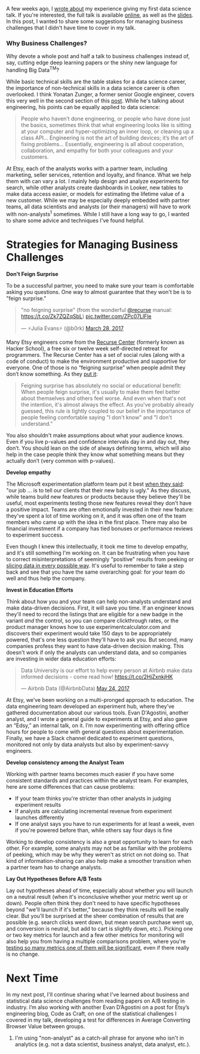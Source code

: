 A few weeks ago, I [wrote about](https://robinsones.github.io/Giving-Your-First-Data-Science-Talk/) my experience giving my first data science talk. If you're interested, the full talk is available [online](https://www.youtube.com/watch?v=SF-ryGgLOgQ), as well as the [slides](https://github.com/robinsones/AB-Testing-Slides). In this post, I wanted to share some suggestions for managing business challenges that I didn't have time to cover in my talk. 

### Why Business Challenges? 

Why devote a whole post and half a talk to business challenges instead of, say, cutting edge deep learning papers or the shiny new language for handling Big Data<sup>TM</sup>?

While basic technical skills are the table stakes for a data science career, the importance of non-technical skills in a data science career is often overlooked. I think Yonatan Zunger, a former senior Google engineer, covers this very well in the second section of this [post]( https://medium.com/@yonatanzunger/so-about-this-googlers-manifesto-1e3773ed1788). While he's talking about engineering, his points can be equally applied to data science: 
  
> People who haven’t done engineering, or people who have done just the basics, sometimes think that what engineering looks like is sitting at your computer and hyper-optimizing an inner loop, or cleaning up a class API... Engineering is not the art of building devices; it’s the art of fixing problems... Essentially, engineering is all about cooperation, collaboration, and empathy for both your colleagues and your customers.

At Etsy, each of the analysts works with a partner team, including marketing, seller services, retention and loyalty, and finance. What we help them with can vary a lot. I mainly help design and analyze experiments for search, while other analysts create dashboards in Looker, new tables to make data access easier, or models for estimating the lifetime value of a new customer. While we may be especially deeply embedded with partner teams, all data scientists and analysts (or their managers) will have to work with non-analysts<sup>1</sup> sometimes. While I still have a long way to go, I wanted to share some advice and techniques I've found helpful.

Strategies for Managing Business Challenges
======

**Don't Feign Surprise**

To be a successful partner, you need to make sure your team is comfortable asking you questions. One way to almost guarantee that they won't be is to "feign surprise." 

<blockquote class="twitter-tweet" data-lang="en"><p lang="en" dir="ltr">&quot;no feigning surprise&quot; (from the wonderful <a href="https://twitter.com/recurse">@recurse</a> manual: <a href="https://t.co/Zk7ZQZqSbL">https://t.co/Zk7ZQZqSbL</a>) <a href="https://t.co/ZPc07LlFle">pic.twitter.com/ZPc07LlFle</a></p>&mdash; ⚡Julia Evans⚡ (@b0rk) <a href="https://twitter.com/b0rk/status/846864384731365376">March 28, 2017</a></blockquote>
<script async src="//platform.twitter.com/widgets.js" charset="utf-8"></script>

Many Etsy engineers come from the [Recurse Center](https://www.recurse.com) (formerly known as Hacker School), a free six or twelve week self-directed retreat for programmers. The Recurse Center has a set of social rules (along with a code of conduct) to make the environment productive and supportive for everyone. One of those is no “feigning surprise” when people admit they don’t know something. As they [put it](https://www.recurse.com/manual#sub-sec-social-rules): 

> Feigning surprise has absolutely no social or educational benefit: When people feign surprise, it's usually to make them feel better about themselves and others feel worse. And even when that's not the intention, it's almost always the effect. As you've probably already guessed, this rule is tightly coupled to our belief in the importance of people feeling comfortable saying "I don't know" and "I don't understand."
 
You also shouldn't make assumptions about what your audience knows. Even if you live p-values and confidence intervals day in and day out, they don’t. You should lean on the side of always defining terms, which will also help in the case people think they know what something means but they actually don’t (very common with p-values).

**Develop empathy**

The Microsoft experimentation platform team put it best [when they said](http://notes.stephenholiday.com/Five-Puzzling-Outcomes.pdf): "our job ... is to tell our clients that their new baby is ugly." As they discuss, while teams build new features or products because they believe they'll be useful, most experiments testing those new features reveal they don't have a positive impact. Teams are often emotionally invested in their new feature: they've spent a lot of time working on it, and it was often one of the team members who came up with the idea in the first place. There may also be financial investment if a company has tied bonuses or performance reviews to experiment success. 

Even though I knew this intellectually, it took me time to develop empathy, and it's still something I'm working on. It can be frustrating when you have to correct misinterpretations of seemingly "positive" results from peeking or [slicing data in every possible way](http://www.slate.com/articles/health_and_science/science/2013/07/statistics_and_psychology_multiple_comparisons_give_spurious_results.html). It's useful to remember to take a step back and see that you have the same overarching goal: for your team do well and thus help the company. 

**Invest in Education Efforts**

Think about how you and your team can help non-analysts understand and make data-driven decisions. First, it will save you time. If an engineer knows they'll need to record the listings that are eligible for a new badge in the variant *and* the control, so you can compare clickthrough rates, or the product manager knows how to use experimentcalculator.com and discovers their experiment would take 150 days to be appropriately powered, that's one less question they'll have to ask you. But second, many companies profess they want to have data-driven decision making. This doesn't work if only the analysts can understand data, and so companies are investing in wider data education efforts: 

<blockquote class="twitter-tweet" data-lang="en"><p lang="en" dir="ltr">Data University is our effort to help every person at Airbnb make data informed decisions - come read how!  <a href="https://t.co/2HjZxnkjHK">https://t.co/2HjZxnkjHK</a></p>&mdash; Airbnb Data (@AirbnbData) <a href="https://twitter.com/AirbnbData/status/867514655060615168?ref_src=twsrc%5Etfw">May 24, 2017</a></blockquote>
<script async src="//platform.twitter.com/widgets.js" charset="utf-8"></script>

At Etsy, we’ve been working on a multi-pronged approach to education. The data engineering team developed an experiment hub, where they’ve gathered documentation about our various tools. Evan D'Agostini, another analyst, and I wrote a general guide to experiments at Etsy, and also gave an “Edsy,” an internal talk, on it. I’m now experimenting with offering office hours for people to come with general questions about experimentation. Finally, we have a Slack channel dedicated to experiment questions, monitored not only by data analysts but also by experiment-savvy engineers.

**Develop consistency among the Analyst Team**

Working with partner teams becomes much easier if you have some consistent standards and practices within the analyst team. For examples, here are some differences that can cause problems: 

- If your team thinks you're stricter than other analysts in judging experiment results 
- If analysts are calculating incremental revenue from experiment launches differently 
- If one analyst says you have to run experiments for at least a week, even if you're powered before than, while others say four days is fine

Working to develop consistency is also a great opportunity to learn for each other. For example, some analysts may not be as familiar with the problems of peeking, which may be why they weren't as strict on not doing so. That kind of information-sharing can also help make a smoother transition when a partner team has to change analysts. 

**Lay Out Hypotheses Before A/B Tests**

Lay out hypotheses ahead of time, especially about whether you will launch on a neutral result (when it's inconclusive whether your metric went up or down). People often think they don't need to have specific hypotheses beyond "we'll launch if it's better," because they think results will be really clear. But you’ll be surprised at the sheer combination of results that are possible (e.g. search clicks went down, but mean search purchase went up, and conversion is neutral, but add to cart is slightly down, etc.). Picking one or two key metrics for launch and a few other metrics for monitoring will also help you from having a multiple comparisons problem, where you're [testing so many metrics one of them will be significant](https://en.wikipedia.org/wiki/Multiple_comparisons_problem), even if there really is no change. 

Next Time
======

In my next post, I'll continue sharing what I've learned about business and statistical data science challenges from reading papers on A/B testing in industry. I’m also working with another Evan D’Agostini on a post for Etsy’s engineering blog, Code as Craft, on one of the statistical challenges I covered in my talk, developing a test for differences in Average Converting Browser Value between groups. 

1. I'm using "non-analyst" as a catch-all phrase for anyone who isn't in analytics (e.g. not a data scientist, business analyst, data analyst, etc.). 
